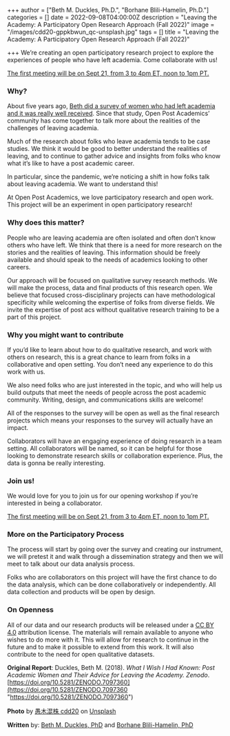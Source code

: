 +++
author = ["Beth M. Duckles, Ph.D.", "Borhane Blili-Hamelin, Ph.D."]
categories = []
date = 2022-09-08T04:00:00Z
description = "Leaving the Academy: A Participatory Open Research Approach (Fall 2022)"
image = "/images/cdd20-gppkbwun_qc-unsplash.jpg"
tags = []
title = "Leaving the Academy: A Participatory Open Research Approach (Fall 2022)"

+++
We’re creating an open participatory research project to explore the experiences of people who have left academia. Come collaborate with us!

[The first meeting will be on Sept 21, from 3 to 4pm ET, noon to 1pm PT.](https://www.eventbrite.com/e/leaving-the-academy-a-participatory-open-research-approach-fall-2022-tickets-416064298517)

### **Why?**

About five years ago, [Beth did a survey of women who had left academia and it was really well received](https://doi.org/10.5281/ZENODO.7097360). Since that study, Open Post Academics’ community has come together to talk more about the realities of the challenges of leaving academia.

Much of the research about folks who leave academia tends to be case studies. We think it would be good to better understand the realities of leaving, and to continue to gather advice and insights from folks who know what it’s like to have a post academic career.

In particular, since the pandemic, we’re noticing a shift in how folks talk about leaving academia. We want to understand this!

At Open Post Academics, we love participatory research and open work. This project will be an experiment in open participatory research!

### **Why does this matter?**

People who are leaving academia are often isolated and often don’t know others who have left. We think that there is a need for more research on the stories and the realities of leaving. This information should be freely available and should speak to the needs of academics looking to other careers.

Our approach will be focused on qualitative survey research methods. We will make the process, data and final products of this research open. We believe that focused cross-disciplinary projects can have methodological specificity while welcoming the expertise of folks from diverse fields. We invite the expertise of post acs without qualitative research training to be a part of this project.

### **Why you might want to contribute**

If you’d like to learn about how to do qualitative research, and work with others on research, this is a great chance to learn from folks in a collaborative and open setting. You don’t need any experience to do this work with us.

We also need folks who are just interested in the topic, and who will help us build outputs that meet the needs of people across the post academic community. Writing, design, and communications skills are welcome!

All of the responses to the survey will be open as well as the final research projects which means your responses to the survey will actually have an impact.

Collaborators will have an engaging experience of doing research in a team setting. All collaborators will be named, so it can be helpful for those looking to demonstrate research skills or collaboration experience. Plus, the data is gonna be really interesting.

### **Join us!**

We would love for you to join us for our opening workshop if you’re interested in being a collaborator.

[The first meeting will be on Sept 21, from 3 to 4pm ET, noon to 1pm PT.](https://www.eventbrite.com/e/leaving-the-academy-a-participatory-open-research-approach-fall-2022-tickets-416064298517)

### **More on the Participatory Process**

The process will start by going over the survey and creating our instrument, we will pretest it and walk through a dissemination strategy and then we will meet to talk about our data analysis process.

Folks who are collaborators on this project will have the first chance to do the data analysis, which can be done collaboratively or independently. All data collection and products will be open by design.

### **On Openness**

All of our data and our research products will be released under a [CC BY 4.0](https://creativecommons.org/licenses/by/4.0/) attribution license. The materials will remain available to anyone who wishes to do more with it. This will allow for research to continue in the future and to make it possible to extend from this work. It will also contribute to the need for open qualitative datasets.

**Original Report**: Duckles, Beth M. (2018). _What I Wish I Had Known: Post Academic Women and Their Advice for Leaving the Academy. Zenodo_. [https://doi.org/10.5281/ZENODO.7097360](https://doi.org/10.5281/ZENODO.7097360 "https://doi.org/10.5281/ZENODO.7097360")

**Photo** by [愚木混株 cdd20](https://unsplash.com/@cdd20?utm_source=unsplash&utm_medium=referral&utm_content=creditCopyText) on [Unsplash](https://unsplash.com/?utm_source=unsplash&utm_medium=referral&utm_content=creditCopyText)

**Written** by: [Beth M. Duckles, PhD](https://bethduckles.com/) and [Borhane Blili-Hamelin, PhD](https://borhane.xyz/)